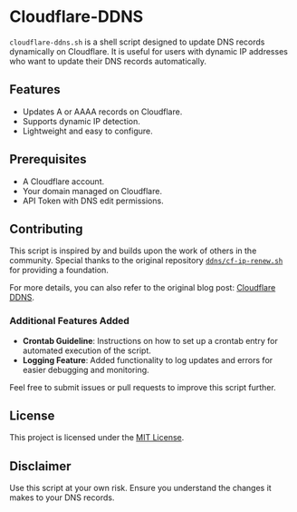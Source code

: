 # Cloudflare-DDNS

`cloudflare-ddns.sh` is a shell script designed to update DNS records dynamically on Cloudflare. It is useful for users with dynamic IP addresses who want to update their DNS records automatically.

## Features

- Updates A or AAAA records on Cloudflare.
- Supports dynamic IP detection.
- Lightweight and easy to configure.

## Prerequisites

- A Cloudflare account.
- Your domain managed on Cloudflare.
- API Token with DNS edit permissions.

## Contributing

This script is inspired by and builds upon the work of others in the community. Special thanks to the original repository [`ddns/cf-ip-renew.sh`](https://github.com/samejack/blog-content/blob/f276f628880e498402b2213c8362ef3c9dd12882/ddns/cf-ip-renew.sh) for providing a foundation. 

For more details, you can also refer to the original blog post: [Cloudflare DDNS](https://blog.toright.com/posts/7333/cloudflare-ddns).

### Additional Features Added
- **Crontab Guideline**: Instructions on how to set up a crontab entry for automated execution of the script.
- **Logging Feature**: Added functionality to log updates and errors for easier debugging and monitoring.

Feel free to submit issues or pull requests to improve this script further.

## License

This project is licensed under the [MIT License](LICENSE).

## Disclaimer

Use this script at your own risk. Ensure you understand the changes it makes to your DNS records.